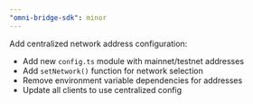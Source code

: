 ```yaml
---
"omni-bridge-sdk": minor
---
```


Add centralized network address configuration:

- Add new `config.ts` module with mainnet/testnet addresses
- Add `setNetwork()` function for network selection
- Remove environment variable dependencies for addresses
- Update all clients to use centralized config
